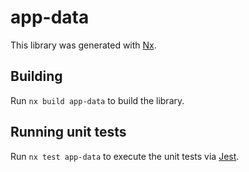 # app-data

This library was generated with [Nx](https://nx.dev).

## Building

Run `nx build app-data` to build the library.

## Running unit tests

Run `nx test app-data` to execute the unit tests via [Jest](https://jestjs.io).
